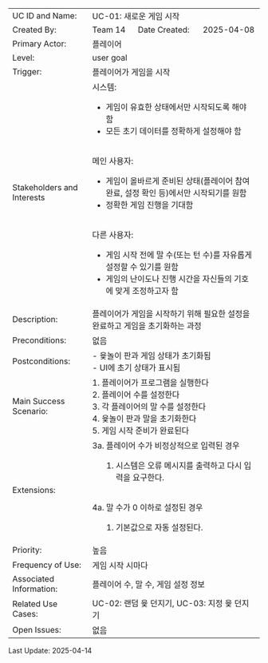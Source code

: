 <table style="width:100%; text-align: left;">
  <tr>
    <td>UC ID and Name:</td>
    <td colspan="3">UC-01: 새로운 게임 시작</td>
  </tr>
  <tr>
    <td>Created By:</td>
    <td>Team 14</td>
    <td>Date Created:</td>
    <td>2025-04-08</td>
  </tr>
  <tr>
    <td>Primary Actor:</td>
    <td colspan="3">플레이어</td>
  </tr>
  <tr>
    <td>Level:</td>
    <td colspan="3">user goal</td>
  </tr>
  <tr>
    <td>Trigger:</td>
    <td colspan="3">플레이어가 게임을 시작</td>
  </tr>
  <tr>
    <td>Stakeholders and Interests</td>
    <td colspan="3">
        시스템: 
    
- 게임이 유효한 상태에서만 시작되도록 해야 함 
- 모든 초기 데이터를 정확하게 설정해야 함 <br><br>

메인 사용자:
- 게임이 올바르게 준비된 상태(플레이어 참여 완료, 설정 확인 등)에서만 시작되기를 원함
- 정확한 게임 진행을 기대함 <br><br>

다른 사용자:
- 게임 시작 전에 말 수(또는 턴 수)를 자유롭게 설정할 수 있기를 원함
- 게임의 난이도나 진행 시간을 자신들의 기호에 맞게 조정하고자 함
    </td>
  </tr>
  <tr>
    <td>Description:</td>
    <td colspan="3">플레이어가 게임을 시작하기 위해 필요한 설정을 완료하고 게임을 초기화하는 과정</td>
  </tr>
  <tr>
    <td>Preconditions:</td>
    <td colspan="3">없음</td>
  </tr>
  <tr>
    <td>Postconditions:</td>
    <td colspan="3">
      - 윷놀이 판과 게임 상태가 초기화됨<br>
      - UI에 초기 상태가 표시됨<br>
    </td>
  </tr>
  <tr>
    <td>Main Success Scenario:</td>
    <td colspan="3">
        1. 플레이어가 프로그램을 실행한다 <br>
        2. 플레이어 수를 설정한다 <br>
        3. 각 플레이어의 말 수를 설정한다 <br>
        4. 윷놀이 판과 말을 초기화한다 <br>
        5. 게임 시작 준비가 완료된다 <br>
    </td>
  </tr>
  <tr>
    <td>Extensions:</td>
    <td colspan="3">
      3a. 플레이어 수가 비정상적으로 입력된 경우<br>
        <ol style="margin-left: 20px;">
            <li>시스템은 오류 메시지를 출력하고 다시 입력을 요구한다.</li>
        </ol><br>
      4a. 말 수가 0 이하로 설정된 경우<br>
        <ol style="margin-left: 20px;">
            <li>기본값으로 자동 설정된다.</li>
        </ol>
    </td>
  </tr>
  <tr>
    <td>Priority:</td>
    <td colspan="3">높음</td>
  </tr>
  <tr>
    <td>Frequency of Use:</td>
    <td colspan="3">게임 시작 시마다</td>
  </tr>
  <tr>
    <td>Associated Information:</td>
    <td colspan="3">플레이어 수, 말 수, 게임 설정 정보</td>
  </tr>
  <tr>
    <td>Related Use Cases:</td>
    <td colspan="3">UC-02: 랜덤 윷 던지기, UC-03: 지정 윷 던지기</td>
  </tr>
  <tr>
    <td>Open Issues:</td>
    <td colspan="3">없음</td>
  </tr>
</table>

Last Update: 2025-04-14